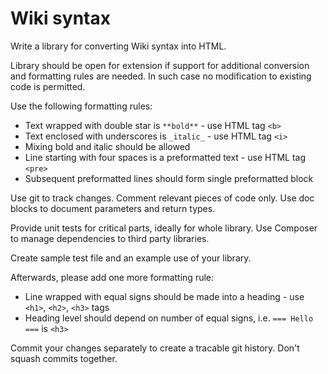 # Wiki syntax

Write a library for converting Wiki syntax into HTML.

Library should be open for extension if support for additional conversion
and formatting rules are needed. In such case no modification to existing
code is permitted.

Use the following formatting rules:
- Text wrapped with double star is `**bold**` - use HTML tag `<b>`
- Text enclosed with underscores is `_italic_` - use HTML tag `<i>`
- Mixing bold and italic should be allowed
- Line starting with four spaces is a preformatted text - use HTML tag `<pre>`
- Subsequent preformatted lines should form single preformatted block

Use git to track changes. Comment relevant pieces of code only.
Use doc blocks to document parameters and return types.

Provide unit tests for critical parts, ideally for whole library.
Use Composer to manage dependencies to third party libraries.

Create sample test file and an example use of your library.

Afterwards, please add one more formatting rule:
- Line wrapped with equal signs should be made into a heading - use `<h1>`, `<h2>`, `<h3>` tags
- Heading level should depend on number of equal signs, i.e. `=== Hello ===` is `<h3>`

Commit your changes separately to create a tracable git history.
Don't squash commits together.